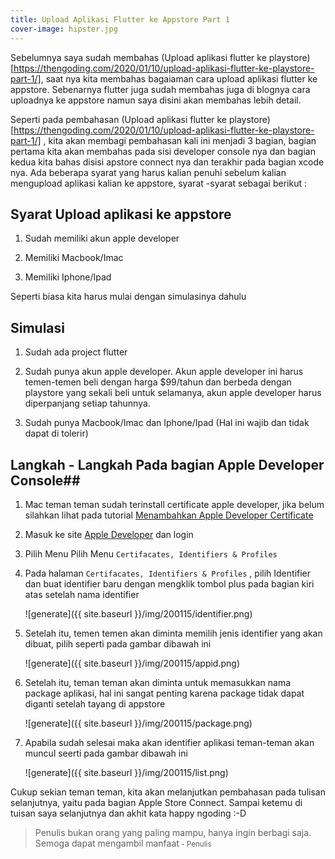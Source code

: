 ```yaml
---
title: Upload Aplikasi Flutter ke Appstore Part 1
cover-image: hipster.jpg
---
```


Sebelumnya saya sudah membahas (Upload aplikasi flutter ke playstore)[https://thengoding.com/2020/01/10/upload-aplikasi-flutter-ke-playstore-part-1/], saat nya kita membahas bagaiaman cara upload aplikasi flutter ke appstore. Sebenarnya flutter juga sudah membahas juga di blognya cara uploadnya ke appstore namun saya disini akan membahas lebih detail. 
<!--more-->
Seperti pada pembahasan (Upload aplikasi flutter ke playstore)[https://thengoding.com/2020/01/10/upload-aplikasi-flutter-ke-playstore-part-1/] , kita akan membagi pembahasan kali ini menjadi 3 bagian, bagian pertama kita akan membahas pada sisi developer console nya dan bagian kedua kita bahas disisi apstore connect nya dan terakhir pada bagian xcode nya. Ada beberapa syarat yang harus kalian penuhi sebelum kalian mengupload aplikasi kalian ke appstore, syarat -syarat sebagai berikut : 

## Syarat Upload aplikasi ke appstore ##

1. Sudah memiliki akun apple developer

2. Memiliki Macbook/Imac

3. Memiliki Iphone/Ipad
   

Seperti biasa kita harus mulai dengan simulasinya dahulu

## Simulasi ##

1. Sudah ada project flutter
   
2. Sudah punya akun apple developer. Akun apple developer ini harus temen-temen beli dengan harga $99/tahun dan berbeda dengan playstore yang sekali beli untuk selamanya, akun apple developer harus diperpanjang setiap tahunnya.

3. Sudah punya Macbook/Imac dan Iphone/Ipad (Hal ini wajib dan tidak dapat di tolerir)


## Langkah - Langkah Pada bagian Apple Developer Console##

1. Mac teman teman sudah terinstall certificate apple developer, jika belum silahkan lihat pada tutorial [Menambahkan Apple Developer Certificate](/)

2. Masuk ke site [Apple Developer](https://developer.apple.com/) dan login

3. Pilih Menu Pilih Menu `Certifacates, Identifiers & Profiles`

4. Pada halaman `Certifacates, Identifiers & Profiles` , pilih Identifier dan buat identifier baru dengan mengklik tombol plus pada bagian kiri atas setelah nama identifier
    
    ![generate]({{ site.baseurl }}/img/200115/identifier.png)

5. Setelah itu, temen temen akan diminta memilih jenis identifier yang akan dibuat, pilih seperti pada gambar dibawah ini
   
   ![generate]({{ site.baseurl }}/img/200115/appid.png)

6. Setelah itu, teman teman akan diminta untuk memasukkan nama package aplikasi, hal ini sangat penting karena package tidak dapat diganti setelah tayang di appstore

    ![generate]({{ site.baseurl }}/img/200115/package.png)

7. Apabila sudah selesai maka akan identifier aplikasi teman-teman akan muncul seerti pada gambar dibawah ini
   
   ![generate]({{ site.baseurl }}/img/200115/list.png)


Cukup sekian teman teman, kita akan melanjutkan pembahasan pada tulisan selanjutnya, yaitu pada bagian Apple Store Connect. Sampai ketemu di tuisan saya selanjutnya dan akhit kata happy ngoding :-D


>Penulis bukan orang yang paling mampu, hanya ingin berbagi saja. Semoga dapat mengambil manfaat<small> - Penulis</small>